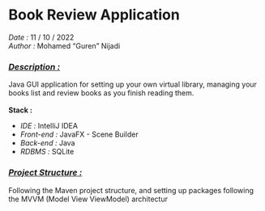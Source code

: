 # Book Review Application
<i>Date : </i>11 / 10 / 2022<br>
<i>Author : </i> Mohamed <q>Guren</q> Nijadi<br>
### <u><i><b>Description :</b></i></u><br>
Java GUI application for setting up your own virtual library, managing your books list and review books as you finish reading them.<br><br>
<b>Stack : </b>
<ul>
    <li><i>IDE :</i> IntelliJ IDEA</li>
    <li><i>Front-end :</i> JavaFX - Scene Builder</li>
    <li><i>Back-end :</i> Java</li>
    <li><i>RDBMS :</i> SQLite</li>
</ul>

### <u><i><b>Project Structure :</b></i></u><br>
Following the Maven project structure, and setting up packages following the MVVM (Model View ViewModel) architectur

